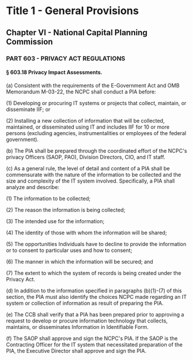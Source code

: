 
# Title 1 - General Provisions
## Chapter VI - National Capital Planning Commission
### PART 603 - PRIVACY ACT REGULATIONS
#### § 603.18 Privacy Impact Assessments.

(a) Consistent with the requirements of the E-Government Act and OMB Memorandum M-03-22, the NCPC shall conduct a PIA before:

(1) Developing or procuring IT systems or projects that collect, maintain, or disseminate IIF; or

(2) Installing a new collection of information that will be collected, maintained, or disseminated using IT and includes IIF for 10 or more persons (excluding agencies, instrumentalities or employees of the federal government).

(b) The PIA shall be prepared through the coordinated effort of the NCPC's privacy Officers (SAOP, PAO), Division Directors, CIO, and IT staff.

(c) As a general rule, the level of detail and content of a PIA shall be commensurate with the nature of the information to be collected and the size and complexity of the IT system involved. Specifically, a PIA shall analyze and describe:

(1) The information to be collected;

(2) The reason the information is being collected;

(3) The intended use for the information;

(4) The identity of those with whom the information will be shared;

(5) The opportunities Individuals have to decline to provide the information or to consent to particular uses and how to consent;

(6) The manner in which the information will be secured; and

(7) The extent to which the system of records is being created under the Privacy Act.

(d) In addition to the information specified in paragraphs (b)(1)-(7) of this section, the PIA must also identify the choices NCPC made regarding an IT system or collection of information as result of preparing the PIA.

(e) The CCB shall verify that a PIA has been prepared prior to approving a request to develop or procure information technology that collects, maintains, or disseminates Information in Identifiable Form.

(f) The SAOP shall approve and sign the NCPC's PIA. If the SAOP is the Contracting Officer for the IT system that necessitated preparation of the PIA, the Executive Director shall approve and sign the PIA.
